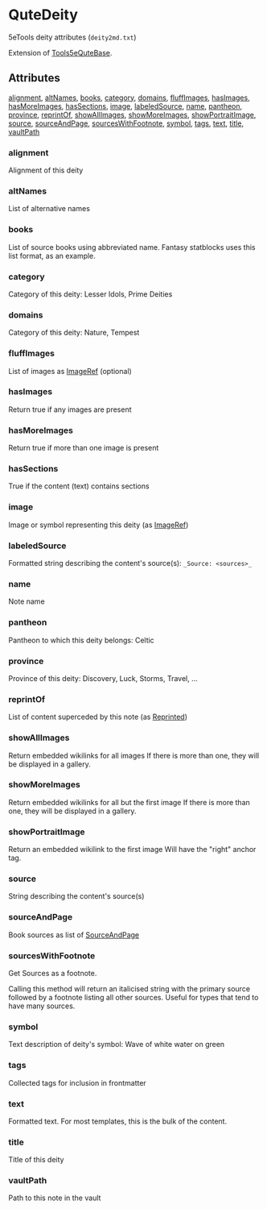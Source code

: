 # QuteDeity

5eTools deity attributes (`deity2md.txt`)

Extension of [Tools5eQuteBase](Tools5eQuteBase.md).

## Attributes

[alignment](#alignment), [altNames](#altnames), [books](#books), [category](#category), [domains](#domains), [fluffImages](#fluffimages), [hasImages](#hasimages), [hasMoreImages](#hasmoreimages), [hasSections](#hassections), [image](#image), [labeledSource](#labeledsource), [name](#name), [pantheon](#pantheon), [province](#province), [reprintOf](#reprintof), [showAllImages](#showallimages), [showMoreImages](#showmoreimages), [showPortraitImage](#showportraitimage), [source](#source), [sourceAndPage](#sourceandpage), [sourcesWithFootnote](#sourceswithfootnote), [symbol](#symbol), [tags](#tags), [text](#text), [title](#title), [vaultPath](#vaultpath)

### alignment

Alignment of this deity

### altNames

List of alternative names

### books

List of source books using abbreviated name. Fantasy statblocks uses this list format, as an example.

### category

Category of this deity: Lesser Idols, Prime Deities

### domains

Category of this deity: Nature, Tempest

### fluffImages

List of images as [ImageRef](../ImageRef.md) (optional)

### hasImages

Return true if any images are present

### hasMoreImages

Return true if more than one image is present

### hasSections

True if the content (text) contains sections

### image

Image or symbol representing this deity (as [ImageRef](../ImageRef.md))

### labeledSource

Formatted string describing the content's source(s): `_Source: <sources>_`

### name

Note name

### pantheon

Pantheon to which this deity belongs: Celtic

### province

Province of this deity: Discovery, Luck, Storms, Travel, ...

### reprintOf

List of content superceded by this note (as [Reprinted](../Reprinted.md))

### showAllImages

Return embedded wikilinks for all images
If there is more than one, they will be displayed in a gallery.

### showMoreImages

Return embedded wikilinks for all but the first image
If there is more than one, they will be displayed in a gallery.

### showPortraitImage

Return an embedded wikilink to the first image
Will have the "right" anchor tag.

### source

String describing the content's source(s)

### sourceAndPage

Book sources as list of [SourceAndPage](../SourceAndPage.md)

### sourcesWithFootnote

Get Sources as a footnote.

Calling this method will return an italicised string with the primary source
followed by a footnote listing all other sources. Useful for types
that tend to have many sources.

### symbol

Text description of deity's symbol: Wave of white water on green

### tags

Collected tags for inclusion in frontmatter

### text

Formatted text. For most templates, this is the bulk of the content.

### title

Title of this deity

### vaultPath

Path to this note in the vault

